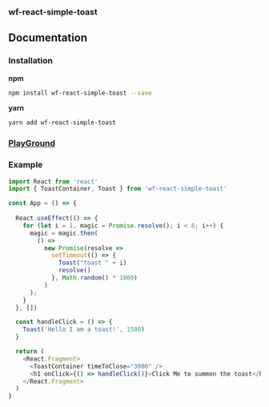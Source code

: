 ### wf-react-simple-toast

## Documentation

### Installation

**npm**

```bash
npm install wf-react-simple-toast --save
```

**yarn**

```bash
yarn add wf-react-simple-toast
```

### [PlayGround](https://codesandbox.io/s/812j97ljx0)

### Example

```js
import React from 'react'
import { ToastContainer, Toast } from 'wf-react-simple-toast'

const App = () => {
  
  React.useEffect(() => {
    for (let i = 1, magic = Promise.resolve(); i < 8; i++) {
      magic = magic.then(
        () =>
          new Promise(resolve =>
            setTimeout(() => {
              Toast("toast " + i)
              resolve()
            }, Math.random() * 1000)
          )
      );
    }
  }, [])

  const handleClick = () => {
    Toast('Hello I am a toast!', 1500)
  }

  return (
    <React.Fragment>
      <ToastContainer timeToClose="3000" />
      <h1 onClick={() => handleClick()}>Click Me to summon the toast</h1>
    </React.Fragment>
  )
}
```
